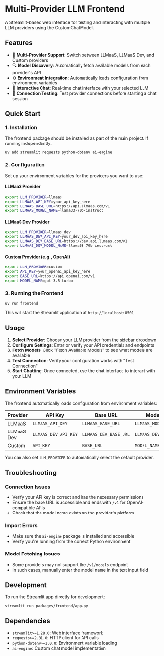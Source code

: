 # Multi-Provider LLM Frontend

A Streamlit-based web interface for testing and interacting with multiple LLM providers using the CustomChatModel.

## Features

- 🔄 **Multi-Provider Support**: Switch between LLMaaS, LLMaaS Dev, and Custom providers
- 🔍 **Model Discovery**: Automatically fetch available models from each provider's API
- ⚙️ **Environment Integration**: Automatically loads configuration from environment variables
- 💬 **Interactive Chat**: Real-time chat interface with your selected LLM
- 🧪 **Connection Testing**: Test provider connections before starting a chat session

## Quick Start

### 1. Installation

The frontend package should be installed as part of the main project. If running independently:

```bash
uv add streamlit requests python-dotenv ai-engine
```

### 2. Configuration

Set up your environment variables for the providers you want to use:

#### LLMaaS Provider
```bash
export LLM_PROVIDER=llmaas
export LLMAAS_API_KEY=your_api_key_here
export LLMAAS_BASE_URL=https://api.llmaas.com/v1
export LLMAAS_MODEL_NAME=llama33-70b-instruct
```

#### LLMaaS Dev Provider
```bash
export LLM_PROVIDER=llmaas_dev
export LLMAAS_DEV_API_KEY=your_dev_api_key_here
export LLMAAS_DEV_BASE_URL=https://dev.api.llmaas.com/v1
export LLMAAS_DEV_MODEL_NAME=llama33-70b-instruct
```

#### Custom Provider (e.g., OpenAI)
```bash
export LLM_PROVIDER=custom
export API_KEY=your_openai_api_key_here
export BASE_URL=https://api.openai.com/v1
export MODEL_NAME=gpt-3.5-turbo
```

### 3. Running the Frontend

```bash
uv run frontend
```

This will start the Streamlit application at `http://localhost:8501`

## Usage

1. **Select Provider**: Choose your LLM provider from the sidebar dropdown
2. **Configure Settings**: Enter or verify your API credentials and endpoints
3. **Fetch Models**: Click "Fetch Available Models" to see what models are available
4. **Test Connection**: Verify your configuration works with "Test Connection"
5. **Start Chatting**: Once connected, use the chat interface to interact with your LLM

## Environment Variables

The frontend automatically loads configuration from environment variables:

| Provider | API Key | Base URL | Model Name |
|----------|---------|----------|------------|
| LLMaaS | `LLMAAS_API_KEY` | `LLMAAS_BASE_URL` | `LLMAAS_MODEL_NAME` |
| LLMaaS Dev | `LLMAAS_DEV_API_KEY` | `LLMAAS_DEV_BASE_URL` | `LLMAAS_DEV_MODEL_NAME` |
| Custom | `API_KEY` | `BASE_URL` | `MODEL_NAME` |

You can also set `LLM_PROVIDER` to automatically select the default provider.

## Troubleshooting

### Connection Issues
- Verify your API key is correct and has the necessary permissions
- Ensure the base URL is accessible and ends with `/v1` for OpenAI-compatible APIs
- Check that the model name exists on the provider's platform

### Import Errors
- Make sure the `ai-engine` package is installed and accessible
- Verify you're running from the correct Python environment

### Model Fetching Issues
- Some providers may not support the `/v1/models` endpoint
- In such cases, manually enter the model name in the text input field

## Development

To run the Streamlit app directly for development:

```bash
streamlit run packages/frontend/app.py
```

## Dependencies

- `streamlit>=1.28.0`: Web interface framework
- `requests>=2.31.0`: HTTP client for API calls
- `python-dotenv>=1.0.0`: Environment variable loading
- `ai-engine`: Custom chat model implementation
